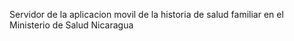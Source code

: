 Servidor de la aplicacion movil de la historia de salud familiar en el Ministerio de Salud Nicaragua